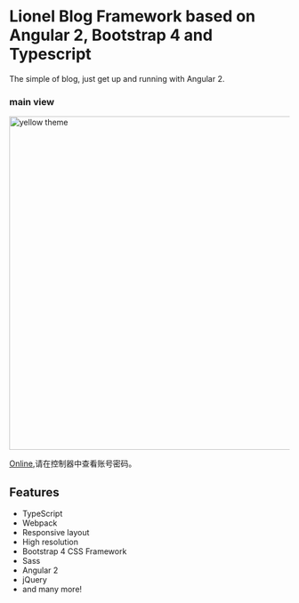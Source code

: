 # Lionel Blog Framework based on Angular 2, Bootstrap 4 and Typescript

The simple of blog, just get up and running with Angular 2.


### main view

<a target="_blank" href="http://www.lionelzhang.top"><img src="http://lionelzhang.top/oss/WechatIMG29.jpeg" width="600" alt="yellow theme"/></a>

<a target="_blank" href="http://www.lionelzhang.top">Online</a>,请在控制器中查看账号密码。

## Features
* TypeScript
* Webpack
* Responsive layout
* High resolution
* Bootstrap 4 CSS Framework
* Sass
* Angular 2
* jQuery
* and many more!
